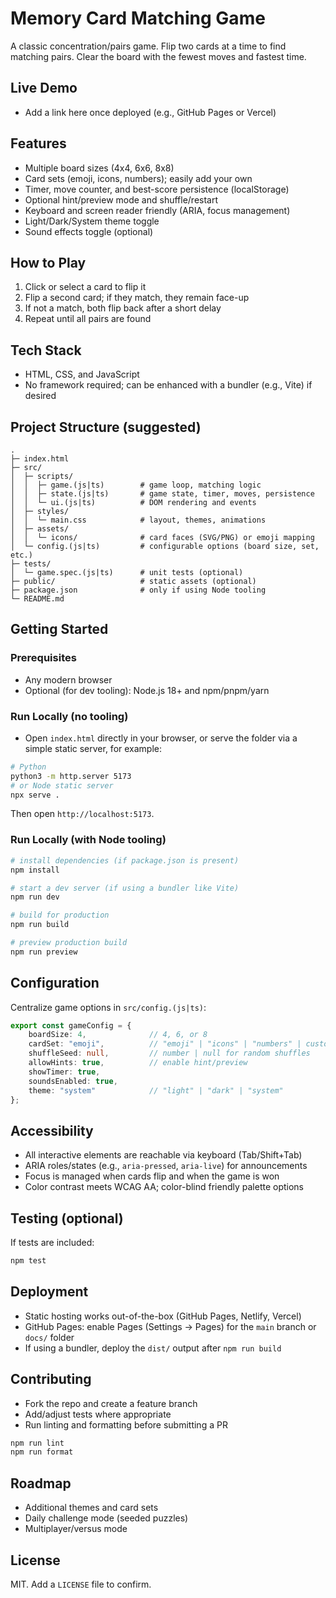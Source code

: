 # Memory Card Matching Game

A classic concentration/pairs game. Flip two cards at a time to find matching pairs. Clear the board with the fewest moves and fastest time.

## Live Demo

- Add a link here once deployed (e.g., GitHub Pages or Vercel)

## Features

- Multiple board sizes (4x4, 6x6, 8x8)
- Card sets (emoji, icons, numbers); easily add your own
- Timer, move counter, and best-score persistence (localStorage)
- Optional hint/preview mode and shuffle/restart
- Keyboard and screen reader friendly (ARIA, focus management)
- Light/Dark/System theme toggle
- Sound effects toggle (optional)

## How to Play

1. Click or select a card to flip it
2. Flip a second card; if they match, they remain face-up
3. If not a match, both flip back after a short delay
4. Repeat until all pairs are found

## Tech Stack

- HTML, CSS, and JavaScript
- No framework required; can be enhanced with a bundler (e.g., Vite) if desired

## Project Structure (suggested)

```text
.
├─ index.html
├─ src/
│  ├─ scripts/
│  │  ├─ game.(js|ts)        # game loop, matching logic
│  │  ├─ state.(js|ts)       # game state, timer, moves, persistence
│  │  └─ ui.(js|ts)          # DOM rendering and events
│  ├─ styles/
│  │  └─ main.css            # layout, themes, animations
│  ├─ assets/
│  │  └─ icons/              # card faces (SVG/PNG) or emoji mapping
│  └─ config.(js|ts)         # configurable options (board size, set, etc.)
├─ tests/
│  └─ game.spec.(js|ts)      # unit tests (optional)
├─ public/                   # static assets (optional)
├─ package.json              # only if using Node tooling
└─ README.md
```

## Getting Started

### Prerequisites

- Any modern browser
- Optional (for dev tooling): Node.js 18+ and npm/pnpm/yarn

### Run Locally (no tooling)

- Open `index.html` directly in your browser, or serve the folder via a simple static server, for example:

```bash
# Python
python3 -m http.server 5173
# or Node static server
npx serve .
```

Then open `http://localhost:5173`.

### Run Locally (with Node tooling)

```bash
# install dependencies (if package.json is present)
npm install

# start a dev server (if using a bundler like Vite)
npm run dev

# build for production
npm run build

# preview production build
npm run preview
```

## Configuration

Centralize game options in `src/config.(js|ts)`:

```ts
export const gameConfig = {
	boardSize: 4,              // 4, 6, or 8
	cardSet: "emoji",          // "emoji" | "icons" | "numbers" | custom
	shuffleSeed: null,         // number | null for random shuffles
	allowHints: true,          // enable hint/preview
	showTimer: true,
	soundsEnabled: true,
	theme: "system"            // "light" | "dark" | "system"
};
```

## Accessibility

- All interactive elements are reachable via keyboard (Tab/Shift+Tab)
- ARIA roles/states (e.g., `aria-pressed`, `aria-live`) for announcements
- Focus is managed when cards flip and when the game is won
- Color contrast meets WCAG AA; color-blind friendly palette options

## Testing (optional)

If tests are included:

```bash
npm test
```

## Deployment

- Static hosting works out-of-the-box (GitHub Pages, Netlify, Vercel)
- GitHub Pages: enable Pages (Settings → Pages) for the `main` branch or `docs/` folder
- If using a bundler, deploy the `dist/` output after `npm run build`

## Contributing

- Fork the repo and create a feature branch
- Add/adjust tests where appropriate
- Run linting and formatting before submitting a PR

```bash
npm run lint
npm run format
```

## Roadmap

- Additional themes and card sets
- Daily challenge mode (seeded puzzles)
- Multiplayer/versus mode

## License

MIT. Add a `LICENSE` file to confirm.